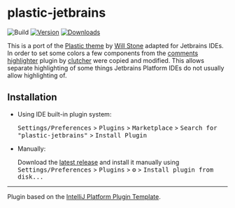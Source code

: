 # plastic-jetbrains

![Build](https://github.com/barfurth/plastic-jetbrains/workflows/Build/badge.svg)
[![Version](https://img.shields.io/jetbrains/plugin/v/PLUGIN_ID.svg)](https://plugins.jetbrains.com/plugin/PLUGIN_ID)
[![Downloads](https://img.shields.io/jetbrains/plugin/d/PLUGIN_ID.svg)](https://plugins.jetbrains.com/plugin/PLUGIN_ID)

<!-- Plugin description -->
This is a port of the [Plastic theme](https://plastictheme.com/) by [Will Stone](https://wstone.io/) adapted for
Jetbrains IDEs. In order to set some colors a few components from the
[comments highlighter](https://plugins.jetbrains.com/plugin/12895-comments-highlighter) plugin by
[clutcher](https://github.com/clutcher) were copied and modified. This allows separate highlighting of some things
Jetbrains Platform IDEs do not usually allow highlighting of.
<!-- Plugin description end -->

## Installation

- Using IDE built-in plugin system:

  <kbd>Settings/Preferences</kbd> > <kbd>Plugins</kbd> > <kbd>Marketplace</kbd> > <kbd>Search for "plastic-jetbrains"</kbd> >
  <kbd>Install Plugin</kbd>

- Manually:

  Download the [latest release](https://github.com/barfurth/plastic-jetbrains/releases/latest) and install it manually using
  <kbd>Settings/Preferences</kbd> > <kbd>Plugins</kbd> > <kbd>⚙️</kbd> > <kbd>Install plugin from disk...</kbd>


---
Plugin based on the [IntelliJ Platform Plugin Template][template].

[template]: https://github.com/JetBrains/intellij-platform-plugin-template
